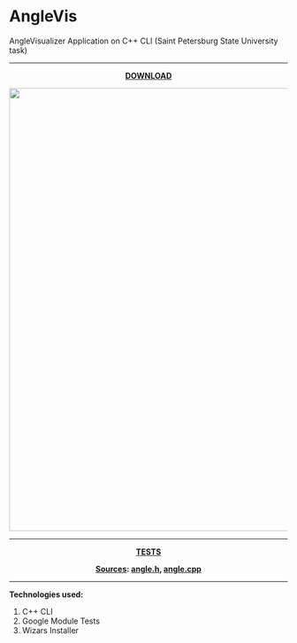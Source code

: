 # AngleVis
 AngleVisualizer Application on C++ CLI (Saint Petersburg State University task)  
 <hr />
 <p align="center"><b><a href="https://github.com/MrAlexeiMK/AngleVis/raw/main/AngleVisualizerSetup/Debug/AngleVisualizerSetup.msi">DOWNLOAD</a></b></p>  
   
 <p align="center"><img src="https://user-images.githubusercontent.com/25348980/191034689-be741bd4-fbb7-483c-863d-c36179250039.png" width="800"></img></p>  
<hr />
<p align="center"><b><a href="https://github.com/MrAlexeiMK/AngleVis/blob/main/AngleVisualizerTests/test.cpp">TESTS</a></b></p>  
<p align="center"><b>
 <a href="https://github.com/MrAlexeiMK/AngleVis/tree/main/AngleVisualizer">Sources</a>: 
 <a href="https://github.com/MrAlexeiMK/AngleVis/blob/main/AngleVisualizer/angle.h">angle.h</a>, 
 <a href="https://github.com/MrAlexeiMK/AngleVis/blob/main/AngleVisualizer/angle.cpp">angle.cpp</a>
</b></p>  
<hr />

<b>Technologies used:</b>  
1) C++ CLI
2) Google Module Tests
3) Wizars Installer
